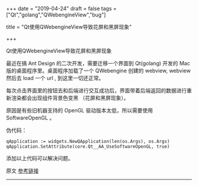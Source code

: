 +++
date = "2019-04-24"
draft = false
tags = ["Qt","golang","QWebengineView","bug"]

title = "Qt使用QWebengineView导致花屏和黑屏现象"

+++

Qt使用QWebengineView导致花屏和黑屏现象<!--more-->

最近在搞 Ant Design 的二次开发，需要迁移一个界面到 Qt(golang) 开发的 Mac 版的桌面程序里。桌面程序加载了一个 QWebengine 创建的 webview, webview 然后去 load 一个 url , 到这里一切还正常。

每次点击界面里的按钮去和后端进行交互成功后，界面带着后端返回的数据进行重新渲染都会出现组件背景色变黑 （花屏和黑屏现象）。

原因是有些旧机器支持的 OpenGL 驱动版本太低，所以需要使用 SoftwareOpenGL 。

伪代码：

```golang
qApplication := widgets.NewQApplication(len(os.Args), os.Args)
qApplication.SetAttribute(core.Qt__AA_UseSoftwareOpenGL, true)
```

添加以上代码可以解决问题。

原文 [参考链接](https://blog.csdn.net/Chaosty414/article/details/77885490) 

***